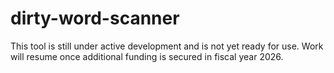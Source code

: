 # dirty-word-scanner

This tool is still under active development and is not yet ready for
use.  Work will resume once additional funding is secured in fiscal year
2026.
